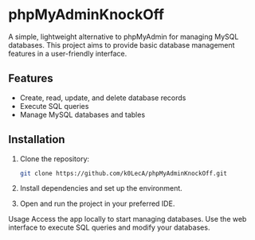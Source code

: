 # phpMyAdminKnockOff

A simple, lightweight alternative to phpMyAdmin for managing MySQL databases. This project aims to provide basic database management features in a user-friendly interface.

## Features
- Create, read, update, and delete database records
- Execute SQL queries
- Manage MySQL databases and tables

## Installation

1. Clone the repository:

   ```bash
   git clone https://github.com/k0LecA/phpMyAdminKnockOff.git

2. Install dependencies and set up the environment.

3. Open and run the project in your preferred IDE.

Usage
Access the app locally to start managing databases.
Use the web interface to execute SQL queries and modify your databases.
